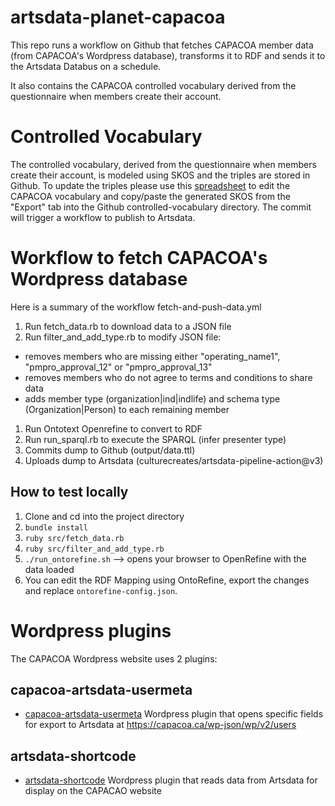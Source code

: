 # artsdata-planet-capacoa

This repo runs a workflow on Github that fetches CAPACOA member data (from CAPACOA's Wordpress database), transforms it to RDF and sends it to the Artsdata Databus on a schedule.

It also contains the CAPACOA controlled vocabulary derived from the questionnaire when members create their account. 

# Controlled Vocabulary
The controlled vocabulary, derived from the questionnaire when members create their account, is modeled using SKOS and the triples are stored in Github. To update the triples please use this [spreadsheet](https://docs.google.com/spreadsheets/d/1kzujMClBYcjWpoXJ2_fz30rrrKuGceqDE76rnjMNw_E/edit#gid=0) to edit the CAPACOA vocabulary and copy/paste the generated SKOS from the "Export" tab into the Github controlled-vocabulary directory. The commit will trigger a workflow to publish to Artsdata.

# Workflow to fetch CAPACOA's Wordpress database
Here is a summary of the workflow fetch-and-push-data.yml
1. Run fetch_data.rb to download data to a JSON file
1. Run filter_and_add_type.rb to modify JSON file:
  - removes members who are missing either "operating_name1", "pmpro_approval_12" or "pmpro_approval_13"
  - removes members who do not agree to terms and conditions to share data
  - adds member type (organization|ind|indlife) and schema type (Organization|Person) to each remaining member
1. Run Ontotext Openrefine to convert to RDF
1. Run run_sparql.rb to execute the SPARQL (infer presenter type)
1. Commits dump to Github (output/data.ttl)
1. Uploads dump to Artsdata (culturecreates/artsdata-pipeline-action@v3)

## How to test locally
1. Clone and cd into the project directory
1. `bundle install`
1. `ruby src/fetch_data.rb`
1. `ruby src/filter_and_add_type.rb`
1. `./run_ontorefine.sh` --> opens your browser to OpenRefine with the data loaded
1. You can edit the RDF Mapping using OntoRefine, export the changes and replace `ontorefine-config.json`.

# Wordpress plugins

The CAPACOA Wordpress website uses 2 plugins:

## capacoa-artsdata-usermeta
- [capacoa-artsdata-usermeta](https://github.com/culturecreates/capacoa-artsdata-usermeta) Wordpress plugin that opens specific fields for export to Artsdata at https://capacoa.ca/wp-json/wp/v2/users

## artsdata-shortcode
- [artsdata-shortcode](https://github.com/culturecreates/artsdata-shortcode) Wordpress plugin that reads data from Artsdata for display on the CAPACAO website 
